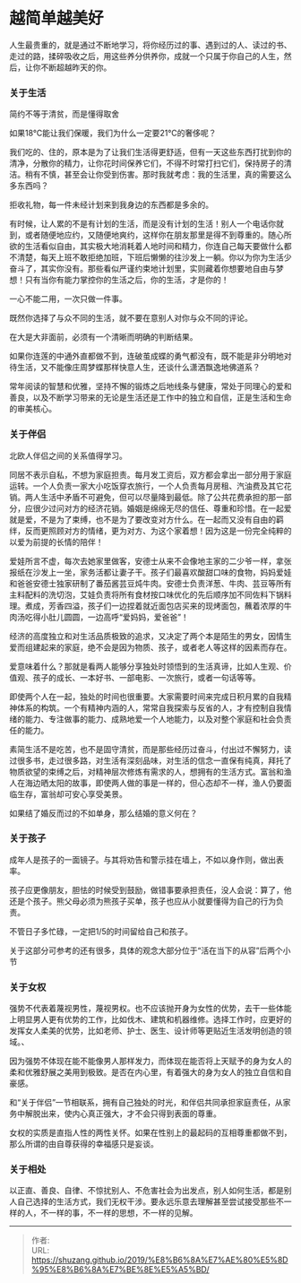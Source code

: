 # 越简单越美好


人生最贵重的，就是通过不断地学习，将你经历过的事、遇到过的人、读过的书、走过的路，揉碎吸收之后，用这些养分供养你，成就一个只属于你自己的人生，然后，让你不断超越昨天的你。

### 关于生活

简约不等于清贫，而是懂得取舍

如果18℃能让我们保暖，我们为什么一定要21℃的奢侈呢？

我们吃的、住的，原本是为了让我们生活得更舒适，但有一天这些东西打扰到你的清净，分散你的精力，让你花时间保养它们，不得不时常打扫它们，保持房子的清洁。稍有不慎，甚至会让你受到伤害。那时我就考虑：我的生活里，真的需要这么多东西吗？

拒收礼物，每一件未经计划来到我身边的东西都是多余的。

有时候，让人累的不是有计划的生活，而是没有计划的生活！别人一个电话你就到，或者随便地应约，又随便地爽约，这样你在朋友那里是得不到尊重的。随心所欲的生活看似自由，其实极大地消耗着人地时间和精力，你连自己每天要做什么都不清楚，每天上班不敢拒绝加班，下班后懒懒的往沙发上一躺。你以为你为生活少奋斗了，其实你没有。那些看似严谨约束地计划里，实则藏着你想要地自由与梦想！只有当你有能力掌控你的生活之后，你的生活，才是你的！

<!--more-->

一心不能二用，一次只做一件事。

既然你选择了与众不同的生活，就不要在意别人对你与众不同的评论。

在大是大非面前，必须有一个清晰而明确的判断结果。

如果你连莲的中通外直都做不到，连破茧成蝶的勇气都没有，既不能是非分明地对待生活，又不能像庄周梦蝶那样快意人生，还谈什么潇洒飘逸地佛道系？

常年阅读的智慧和优雅，坚持不懈的锻炼之后地线条与健康，常处于同理心的爱和善良，以及不断学习带来的无论是生活还是工作中的独立和自信，正是生活和生命的审美核心。

### 关于伴侣

北欧人伴侣之间的关系值得学习。

同居不表示自私，不想为家庭担责。每月发工资后，双方都会拿出一部分用于家庭运转。一个人负责一家大小吃饭穿衣旅行，一个人负责每月房租、汽油费及其它花销。两人生活中矛盾不可避免，但可以尽量降到最低。除了公共花费承担的那一部分，应很少过问对方的经济花销。婚姻是绵绵无尽的信任、尊重和珍惜。在一起爱就是爱，不是为了束缚，也不是为了要改变对方什么。在一起而又没有自由的羁绊，反而更照顾对方的情绪，更为对方、为这个家着想！因为这是一份完全纯粹的以爱为前提的长情的陪伴！

爱娃所言不虚，每次去她家里做客，安德士从来不会像地主家的二少爷一样，拿张报纸在沙发上一坐，家务活都让妻子干。孩子们最喜欢酸甜口味的食物，妈妈爱娃和爸爸安德士独家研制了番茄酱芸豆炖牛肉。安德士负责洋葱、牛肉、芸豆等所有主料配料的洗切泡，艾娃负责将所有食材按口味优化的先后顺序加不同佐料下锅料理。煮成，芳香四溢，孩子们一边捏着就近面包店买来的现烤面包，蘸着浓厚的牛肉汤吃得小肚儿圆圆，一边高呼“爱妈妈，爱爸爸”！

经济的高度独立和对生活品质极致的追求，又决定了两个本是陌生的男女，因情生爱而组建起来的家庭，绝不会是因为物质、孩子，或者老人等这样的因素而存在。

爱意味着什么？那就是看两人能够分享独处时领悟到的生活真谛，比如人生观、价值观、孩子的成长、一本好书、一部电影、一次旅行，或者一句话等等。

即使两个人在一起，独处的时间也很重要。大家需要时间来完成日积月累的自我精神体系的构筑。一个有精神内涵的人，常常自我探索与反省的人，才有控制自我情绪的能力、专注做事的能力、成熟地爱一个人地能力，以及对整个家庭和社会负责任的能力。

素简生活不是吃苦，也不是固守清贫，而是那些经历过奋斗，付出过不懈努力，读过很多书，走过很多路，对生活有深刻品味，对生活的信念一直保有纯真，拜托了物质欲望的束缚之后，对精神层次修炼有需求的人，想拥有的生活方式。富翁和渔人在海边晒太阳的故事，即使两人做的事是一样的，但心态却不一样，渔人仍要面临生存，富翁却可安心享受美景。

如果结了婚反而过的不如单身，那么结婚的意义何在？

### 关于孩子

成年人是孩子的一面镜子。与其将劝告和警示挂在墙上，不如以身作则，做出表率。

孩子应更像朋友，胆怯的时候受到鼓励，做错事要承担责任，没人会说：算了，他还是个孩子。熊父母必须为熊孩子买单，孩子也应从小就要懂得为自己的行为负责。

不管日子多忙碌，一定把1/5的时间留给自己和孩子。

关于这部分可参考的还有很多，具体的观念大部分位于“活在当下的从容”后两个小节

### 关于女权

强势不代表着蔑视男性，蔑视男权。也不应该抛开身为女性的优势，去干一些体能上明显男人更有优势的工作，比如伐木、建筑和机器维修。选择工作时，应更好的发挥女人柔美的优势，比如老师、护士、医生、设计师等更贴近生活发明创造的领域。、

因为强势不体现在能不能像男人那样发力，而体现在能否将上天赋予的身为女人的柔和优雅舒展之美用到极致。是否在内心里，有着强大的身为女人的独立自信和自豪感。

和“关于伴侣”一节相联系，拥有自己独处的时光，和伴侣共同承担家庭责任，从家务中解脱出来，使内心真正强大，才不会只得到表面的尊重。

女权的实质是直指人性的两性关怀。如果在性别上的最起码的互相尊重都做不到，那么所谓的由自尊获得的幸福感只是妄谈。

### 关于相处

以正直、善良、自律、不惊扰别人、不危害社会为出发点，别人如何生活，都是别人自己选择的生活方式，我们无权干涉。要永远乐意去理解甚至尝试接受那些不一样的人，不一样的事，不一样的思想，不一样的见解。


---

> 作者:   
> URL: https://shuzang.github.io/2019/%E8%B6%8A%E7%AE%80%E5%8D%95%E8%B6%8A%E7%BE%8E%E5%A5%BD/  

